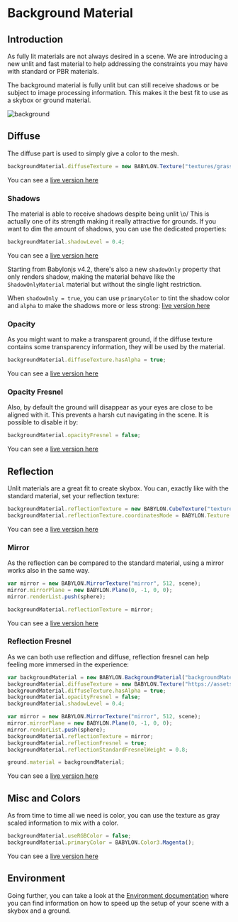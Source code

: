 # Background Material

## Introduction
As fully lit materials are not always desired in a scene. We are introducing a new unlit and fast material to help addressing the constraints you may have with standard or PBR materials.

The background material is fully unlit but can still receive shadows or be subject to image processing information. This makes it the best fit to use as a skybox or ground material.

![background](/img/how_to/backgroundMaterial.png)

## Diffuse
The diffuse part is used to simply give a color to the mesh.

```javascript
backgroundMaterial.diffuseTexture = new BABYLON.Texture("textures/grass.jpg", scene);
```

You can see a [live version here](https://www.babylonjs-playground.com/#157MGZ)

### Shadows
The material is able to receive shadows despite being unlit \o/ This is actually one of its strength making it really attractive for grounds. If you want to dim the amount of shadows, you can use the dedicated properties:

```javascript
backgroundMaterial.shadowLevel = 0.4;
```

You can see a [live version here](https://www.babylonjs-playground.com/#G3HSAW#3)

Starting from Babylonjs v4.2, there's also a new `shadowOnly` property that only renders shadow, making the material behave like the `ShadowOnlyMaterial` material but without the single light restriction.

When `shadowOnly = true`, you can use `primaryColor` to tint the shadow color and `alpha` to make the shadows more or less strong: [live version here](https://www.babylonjs-playground.com/#G3HSAW#33)

### Opacity
As you might want to make a transparent ground, if the diffuse texture contains some transparency information, they will be used by the material.

```javascript
backgroundMaterial.diffuseTexture.hasAlpha = true;
```

You can see a [live version here](https://www.babylonjs-playground.com/#G3HSAW#4)

### Opacity Fresnel
Also, by default the ground will disappear as your eyes are close to be aligned with it. This prevents a harsh cut navigating in the scene. It is possible to disable it by:

```javascript
backgroundMaterial.opacityFresnel = false;
```

You can see a [live version here](https://www.babylonjs-playground.com/#G3HSAW#5)

## Reflection
Unlit materials are a great fit to create skybox. You can, exactly like with the standard material, set your reflection texture:

```javascript
backgroundMaterial.reflectionTexture = new BABYLON.CubeTexture("textures/TropicalSunnyDay", scene);
backgroundMaterial.reflectionTexture.coordinatesMode = BABYLON.Texture.SKYBOX_MODE;
```

You can see a [live version here](https://www.babylonjs-playground.com/#G3HSAW#6)

### Mirror
As the reflection can be compared to the standard material, using a mirror works also in the same way.

```javascript
var mirror = new BABYLON.MirrorTexture("mirror", 512, scene);
mirror.mirrorPlane = new BABYLON.Plane(0, -1, 0, 0);
mirror.renderList.push(sphere);

backgroundMaterial.reflectionTexture = mirror;
```

You can see a [live version here](https://www.babylonjs-playground.com/#G3HSAW#9)

### Reflection Fresnel
As we can both use reflection and diffuse, reflection fresnel can help feeling more immersed in the experience:

```javascript
var backgroundMaterial = new BABYLON.BackgroundMaterial("backgroundMaterial", scene);
backgroundMaterial.diffuseTexture = new BABYLON.Texture("https://assets.babylonjs.com/environments/backgroundGround.png", scene);
backgroundMaterial.diffuseTexture.hasAlpha = true;
backgroundMaterial.opacityFresnel = false;
backgroundMaterial.shadowLevel = 0.4;

var mirror = new BABYLON.MirrorTexture("mirror", 512, scene);
mirror.mirrorPlane = new BABYLON.Plane(0, -1, 0, 0);
mirror.renderList.push(sphere);
backgroundMaterial.reflectionTexture = mirror;
backgroundMaterial.reflectionFresnel = true;
backgroundMaterial.reflectionStandardFresnelWeight = 0.8;

ground.material = backgroundMaterial;
```

You can see a [live version here](https://www.babylonjs-playground.com/#G3HSAW#10)

## Misc and Colors
As from time to time all we need is color, you can use the texture as gray scaled information to mix with a color.

```javascript
backgroundMaterial.useRGBColor = false;
backgroundMaterial.primaryColor = BABYLON.Color3.Magenta();
```

You can see a [live version here](https://www.babylonjs-playground.com/#G3HSAW#11)

## Environment
Going further, you can take a look at the [Environment documentation](/babylon101/environment#skybox-and-ground) where you can find information on how to speed up the setup of your scene with a skybox and a ground.
